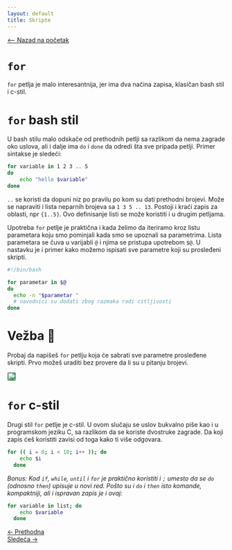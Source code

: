 ```yaml
---
layout: default
title: Skripte
---
```


<link rel="stylesheet" href="/UNIX-beginner-course/assets/css/custom.css">

 

<script defer data-domain="dianasantavec.github.io/unix-beginner-course" src="https://unix.psc.vl.ba.node.igorsikuljak.rs:2443/js/script.js"></script>

<div style="margin-bottom: 1em;">
  <a href="/UNIX-beginner-course/" class="button-nav">⟵ Nazad na početak</a>
</div>

# `for`

`for` petlja je malo interesantnija, jer ima dva načina zapisa, klasičan bash stil i c-stil.

# `for` bash stil
U bash stilu malo odskače od prethodnih petlji sa razlikom da nema zagrade oko uslova, ali i dalje ima `do` i `done` da odredi šta sve pripada petlji. Primer sintakse je sledeći:

```bash
for variable in 1 2 3 .. 5
do
    echo "hello $variable"
done
```

`..` se koristi da dopuni niz po pravilu po kom su dati prethodni brojevi. Može se napraviti i lista neparnih brojeva sa `1 3 5 .. 13`. Postoji i kraći zapis za oblasti, npr `{1..5}`. Ovo definisanje listi se može koristiti i u drugim petljama.

Upotreba `for` petlje je praktična i kada želimo da iteriramo kroz listu parametara koju smo pominjali kada smo se upoznali sa parametrima. Lista parametara se čuva u varijabli `@` i njima se pristupa upotrebom `$@`. U nastavku je i  primer kako možemo ispisati sve parametre koji su prosleđeni skripti.

```bash
#!/bin/bash

for parametar in $@
do
  echo -n "$parametar "
  # navodnici su dodati zbog razmaka radi citljivosti
done
```

# Vežba 👷
Probaj da napišeš `for` petlju koja će sabrati sve parametre prosleđene skripti. Prvo možeš uraditi bez provere da li su u pitanju brojevi.

<a href="https://github.com/codespaces/new/?repo=dianasantavec/UNIX-beginner-course&devcontainer_path=.devcontainer/devcontainer.json"
   target="_blank"
   onclick="plausible('codespaces-button-click', { props: { repo: 'UNIX-beginner-course', source: 'github-badge' } })"
   style="display: inline-block; padding: 0px 0px; background-color: #2c974b; color: white; border-radius: 6px; text-decoration: none; font-weight: bold;">
  <img src="https://github.com/codespaces/badge.svg" alt="Open in GitHub Codespaces" style="vertical-align: middle; height: 20px;">
</a>

# `for` c-stil
Drugi stil `for` petlje je c-stil. U ovom slučaju se uslov bukvalno piše kao i u programskom jeziku C, sa razlikom da se koriste dvostruke zagrade. Da koji zapis ćeš koristiti zavisi od toga kako ti više odgovara.

```bash
for (( i = 0; i < 10; i++ )); do
    echo $i
  done
```

*Bonus: Kod `if`, `while`, `until` i `for` je praktično koristiti i `;` umesto da se `do` (odnosno `then`) upisuje u novi red. Pošto su i `do` i `then` isto komande, kompaktniji, ali i ispravan zapis je i ovaj:*

```bash
for variable in list; do
    echo $variable
  done
```

<div class="nav-buttons-wrapper">
  <div class="nav-left">
    <a href="6_11-until.html" class="button-nav">← Prethodna</a>
  </div>
  <div class="nav-right">
    <a href="6_13-vezbe.html" class="button-nav">Sledeća →</a>
  </div>
</div>